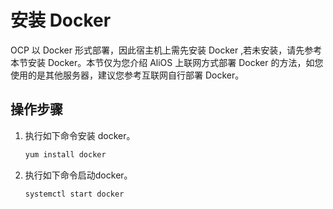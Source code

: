 # 安装 Docker

OCP 以 Docker 形式部署，因此宿主机上需先安装 Docker ,若未安装，请先参考本节安装 Docker。本节仅为您介绍 AliOS 上联网方式部署 Docker 的方法，如您使用的是其他服务器，建议您参考互联网自行部署 Docker。

## 操作步骤

1. 执行如下命令安装 docker。

   ```java
   yum install docker
   ```

2. 执行如下命令启动docker。

   ```java
   systemctl start docker
   ```
